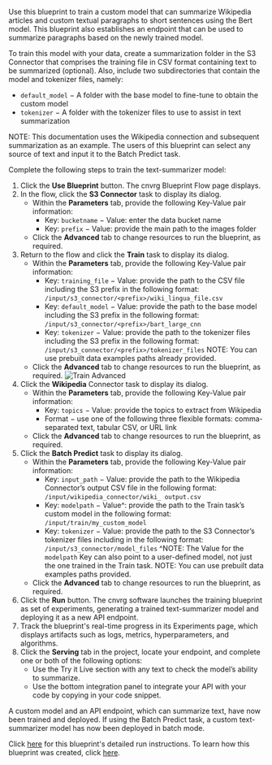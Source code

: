 Use this blueprint to train a custom model that can summarize Wikipedia articles and custom textual paragraphs to short sentences using the Bert model. This blueprint also establishes an endpoint that can be used to summarize paragraphs based on the newly trained model.

To train this model with your data, create a summarization folder in the S3 Connector that comprises the training file in CSV format containing text to be summarized (optional). Also, include two subdirectories that contain the model and tokenizer files, namely:
- `default_model` − A folder with the base model to fine-tune to obtain the custom model
- `tokenizer` − A folder with the tokenizer files to use to assist in text summarization

NOTE: This documentation uses the Wikipedia connection and subsequent summarization as an example. The users of this blueprint can select any source of text and input it to the Batch Predict task.

Complete the following steps to train the text-summarizer model:
1. Click the **Use Blueprint** button. The cnvrg Blueprint Flow page displays.
2. In the flow, click the **S3 Connector** task to display its dialog.
   * Within the **Parameters** tab, provide the following Key-Value pair information:
     * Key: `bucketname` − Value: enter the data bucket name
     * Key: `prefix` − Value: provide the main path to the images folder
   * Click the **Advanced** tab to change resources to run the blueprint, as required.
3. Return to the flow and click the **Train** task to display its dialog.
   * Within the **Parameters** tab, provide the following Key-Value pair information:
     * Key: `training_file` − Value: provide the path to the CSV file including the S3 prefix in the following format: `/input/s3_connector/<prefix>/wiki_lingua_file.csv`
     * Key: `default_model` − Value: provide the path to the base model including the S3 prefix in the following format: `/input/s3_connector/<prefix>/bart_large_cnn`
     * Key: `tokenizer` − Value: provide the path to the tokenizer files including the S3 prefix in the following format: `/input/s3_connector/<prefix>/tokenizer_files`
     NOTE: You can use prebuilt data examples paths already provided.
   * Click the **Advanced** tab to change resources to run the blueprint, as required.
     ![Train Advanced](../images/blueprints/text-summarization-train-train-advanced.png)
4. Click the **Wikipedia** Connector task to display its dialog.
   * Within the **Parameters** tab, provide the following Key-Value pair information:
     * Key: `topics` − Value: provide the topics to extract from Wikipedia
     * Format − use one of the following three flexible formats: comma-separated text, tabular CSV, or URL link
   * Click the **Advanced** tab to change resources to run the blueprint, as required.
5. Click the **Batch Predict** task to display its dialog.
   * Within the **Parameters** tab, provide the following Key-Value pair information:
     * Key: `input_path` − Value: provide the path to the Wikipedia Connector’s output CSV file in the following format: `/input/wikipedia_connector/wiki_ output.csv`
     * Key: `modelpath` − Value^: provide the path to the Train task’s custom model in the following format: `/input/train/my_custom_model`
     * Key: `tokenizer` − Value: provide the path to the S3 Connector’s tokenizer files including in the following format: `/input/s3_connector/model_files`
     ^NOTE: The Value for the `modelpath` Key can also point to a user-defined model, not just the one trained in the Train task.
     NOTE: You can use prebuilt data examples paths provided.
   * Click the **Advanced** tab to change resources to run the blueprint, as required.
6. Click the **Run** button. The cnvrg software launches the training blueprint as set of experiments, generating a trained text-summarizer model and deploying it as a new API endpoint.
7. Track the blueprint's real-time progress in its Experiments page, which displays artifacts such as logs, metrics, hyperparameters, and algorithms.
8. Click the **Serving** tab in the project, locate your endpoint, and complete one or both of the following options:
   * Use the Try it Live section with any text to check the model’s ability to summarize.
   * Use the bottom integration panel to integrate your API with your code by copying in your code snippet.

A custom model and an API endpoint, which can summarize text, have now been trained and deployed. If using the Batch Predict task, a custom text-summarizer model has now been deployed in batch mode.

Click [here](link) for this blueprint's detailed run instructions. To learn how this blueprint was created, click [here](https://github.com/cnvrg/text-summarization).
